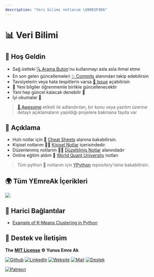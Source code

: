 ```yaml
---
description: "Veri bilimi notlarım \U0001F4DA"
---
```


# 📊 Veri Bilimi

## 🗽 Hoş Geldin

* Sağ üstteki [🔍 Arama Buton](https://ds.yemreak.com/?q=)'nu kullanmayı asla asla ihmal etme
* En son gelen güncellemeleri [✨ Commits](https://github.com/yedhrab/YDataScience/commits/master) alanından takip edebilirsin
* Tavsiyelerin veya hata tespitlerin varsa [🦋 Issue](https://github.com/yedhrab/YDataScience/issues) açabilirsin
* 🌊 Yeni bilgiler öğrenmemle birlikle güncellenecektir
* Yani hep güncel kalacak denebilir 🚀
* İyi okumalar 👻

> [🚀 Awesome](https://github.com/yedhrab/YDataScience/tree/6cbb4b948c1f7f978f3afeadfcc35357d2e05dd5/0%20-%20Faydalı%20Kaynaklar/Awesome/README.md) etiketi ile adlandırılan, bir konu veya yazılım üzerine detaylı açıklamaların yapıldığı projelere bakmana fayda var

## 🗼 Açıklama

* Hızlı notlar için 🤸‍ [Cheat Sheets](cheat-sheets.md) alanına bakabilirsin.
* Kişisel notlarım 👨‍🏫 [Kişisel Notlar](kisisel-notlar/) içerisindedir.
* Düzenlenmiş notlarım 👨‍🔧 [Düzeltilmiş Notlar](duezeltilmis-notlar/) alanındadır
* Online eğitim aldım 🏫 [World Quant University](wqu-data-science/) notları

> Tüm python 🐍 notlarım için [YPython](https://github.com/yedhrab/YPython) _repository_'isine bakabilirsin.

## 🌍 Tüm YEmreAk İçerikleri

![](https://drive.google.com/uc?id=1LZoJzZyY_uYbl3zCxk6ZtZPaDiMHglMv)

## 🔗 Harici Bağlantılar

* [Example of K-Means Clustering in Python](https://datatofish.com/k-means-clustering-python/)

## 💖 Destek ve İletişim

**The** [**MIT License**](https://choosealicense.com/licenses/mit/) **© Yunus Emre Ak**

[![Github](https://drive.google.com/uc?id=1PzkuWOoBNMg0uOMmqwHtVoYt0WCqi-O5)](https://github.com/yedhrab) [![LinkedIn](https://drive.google.com/uc?id=1hvdil0ZHVEzekQ4AYELdnPOqzunKpnzJ)](https://www.linkedin.com/in/yemreak/) [![Website](https://drive.google.com/uc?id=1wR8Ph0FBs36ZJl0Ud-HkS0LZ9b66JBqJ)](https://yemreak.com) [![Mail](https://drive.google.com/uc?id=142rP0hbrnY8T9kj_84_r7WxPG1hzWEcN)](mailto::yedhrab@gmail.com?subject=YDataScience%20%7C%20Github) [![Destek](https://drive.google.com/uc?id=1zyU7JWlw4sJTOx46gJlHOfYBwGIkvMQs)](https://gogetfunding.com/yemreak/)

[![Patreon](https://drive.google.com/uc?id=11YmCRmySX7v7QDFS62ST2JZuE70RFjDG)](https://www.patreon.com/yemreak/)

